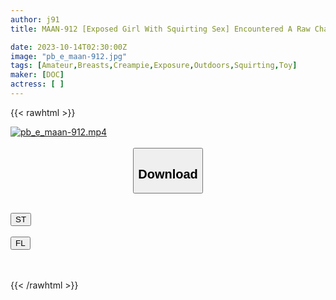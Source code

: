 ```yaml
---
author: j91
title: MAAN-912 [Exposed Girl With Squirting Sex] Encountered A Raw Change Of Clothes In A Parking Lot By The Sea! ? Just Pick Her Up And Take Her Home ♪ She Feels So Much With Her Fingers That She Squirts Immediately! Meet A Satisfied Dick! I’ll Carefully Suck It All The Way Down To The Back Of My Balls! She Can’t Stop Squirting From The Standing Position, And She’s Making The Queen Of All Sexual Desires Cum With A Lot Of Creampie! ! 【If. ] [Tsubasa] (Tsukasa Nagano)

date: 2023-10-14T02:30:00Z
image: "pb_e_maan-912.jpg"
tags: [Amateur,Breasts,Creampie,Exposure,Outdoors,Squirting,Toy]
maker: [DOC]
actress: [ ]
---
```



{{< rawhtml >}}

<div class="video" data-videoid="DAxOql79aYTkK8Q">
    <a href="javascript:;">
        <img src="https://my.j91.asia/posts/pb_e_maan-912/pb_e_maan-912.jpg" width="WIDTH" height="HEIGHT" alt="pb_e_maan-912.mp4" loading="lazy">
    </a>
</div>

<script type="text/javascript" src="https://j91.asia/asset/on-demand-st.js"></script>

<br>
  <link rel="stylesheet" href="https://j91.asia/asset/bs5.css">
  
  <center>
  <button class="btn btn-primary" type="button" data-bs-toggle="collapse" data-bs-target=".multi-collapse" aria-expanded="false" aria-controls="multiCollapseExample1 multiCollapseExample2"><h2>Download</h2></button></center>
</p>
<div class="row">
  <div class="col">
    <div class="collapse multi-collapse" id="multiCollapseExample1">
      <div class="card card-body">
	      	      <br>
<div class="buttons">  
<a href="https://streamtape.to/v/DAxOql79aYTkK8Q"><button class="btn-hover color-3"><i class="fa fa-download"></i> ST</button></a></div>
    </div>
  </div>
</div>
  <div class="col">
    <div class="collapse multi-collapse" id="multiCollapseExample2">
      <div class="card card-body">
	      <br>
<div class="buttons">
    <a href="https://filelions.online/f/z91h63tv1b3f"><button class="btn-hover color-9"><i class="fa fa-download"></i> FL</button></a></div>
<br><br>
      </div>
    </div>
  </div>
</div>

{{< /rawhtml >}}
